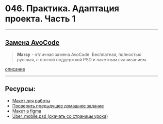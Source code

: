 # 046. Практика. Адаптация проекта. Часть 1

<hr>

## [Замена AvoCode](https://www.markupeasy.ru/)

> **Marsy** - отличная замена AvoCode. Бесплатная, полностью русская, с полной поддержкой PSD и пакетным скачиванием.

[описание](https://startpack.ru/application/marsy)

<hr>

## Ресурсы:

- [Макет для работы](https://drive.google.com/file/d/1lI167tgjPfnT14TcRLRd_rpLSVBGtecI/view)
- [Проверить предыдущее домашнее задание](https://github.com/yankovalenko94/Webdev2019/tree/master/Uber_step_3)
- [Макет в figma](https://www.figma.com/file/ivgb9OfADjPvRowi32CSgY/UBER_course?node-id=0%3A1)
- [Uber_mobile.psd (скачать со страницы урока)](https://www.udemy.com/course/webdeveloper/learn/lecture/14920838#questions)
